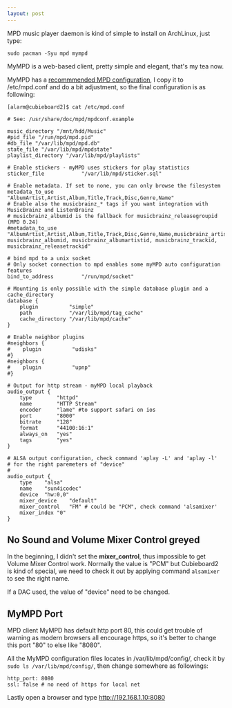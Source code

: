```yaml
---
layout: post
---
```


MPD music player daemon is kind of simple to install on ArchLinux, just type:

`sudo pacman -Syu mpd mympd`

MyMPD is a web-based client, pretty simple and elegant, that's my tea now.

MyMPD has a [recommmended MPD configuration](https://jcorporation.github.io/myMPD/additional-topics/recommended-mpd-configuration), I copy it to /etc/mpd.conf and do a bit adjustment, so the final configuration is as following:

```
[alarm@cubieboard2]$ cat /etc/mpd.conf 

# See: /usr/share/doc/mpd/mpdconf.example

music_directory "/mnt/hdd/Music"
#pid_file "/run/mpd/mpd.pid" 
#db_file "/var/lib/mpd/mpd.db"
state_file "/var/lib/mpd/mpdstate"
playlist_directory "/var/lib/mpd/playlists"

# Enable stickers - myMPD uses stickers for play statistics
sticker_file            "/var/lib/mpd/sticker.sql"

# Enable metadata. If set to none, you can only browse the filesystem
metadata_to_use         "AlbumArtist,Artist,Album,Title,Track,Disc,Genre,Name"
# Enable also the musicbrainz_* tags if you want integration with MusicBrainz and ListenBrainz
# musicbrainz_albumid is the fallback for musicbrainz_releasegroupid (MPD 0.24)
#metadata_to_use         "AlbumArtist,Artist,Album,Title,Track,Disc,Genre,Name,musicbrainz_artistid, musicbrainz_albumid, musicbrainz_albumartistid, musicbrainz_trackid, musicbrainz_releasetrackid"

# bind mpd to a unix socket
# Only socket connection to mpd enables some myMPD auto configuration features
bind_to_address         "/run/mpd/socket"

# Mounting is only possible with the simple database plugin and a cache_directory
database {
    plugin          "simple"
    path            "/var/lib/mpd/tag_cache"
    cache_directory "/var/lib/mpd/cache"
}

# Enable neighbor plugins
#neighbors {
#    plugin          "udisks"
#}
#neighbors {
#    plugin          "upnp"
#}

# Output for http stream - myMPD local playback
audio_output {
    type        "httpd"
    name        "HTTP Stream"
    encoder     "lame" #to support safari on ios
    port        "8000"
    bitrate     "128"
    format      "44100:16:1"
    always_on   "yes"
    tags        "yes"
}

# ALSA output configuration, check command 'aplay -L' and 'aplay -l' 
# for the right paremeters of "device"
#
audio_output {
	type	"alsa"
	name	"sun4icodec"
	device	"hw:0,0"
	mixer_device	"default"
	mixer_control	"FM" # could be "PCM", check command 'alsamixer'
	mixer_index	"0"
}

```

## No Sound and Volume Mixer Control greyed

In the beginning, I didn't set the **mixer_control**, thus impossible to get Volume Mixer Control work. Normally the value is "PCM" but Cubieboard2 is kind of special, we need to check it out by applying command `alsamixer` to see the right name.

If a DAC used, the value of "device" need to be changed.

## MyMPD Port

MPD client MyMPD has default http port 80, this could get trouble of warning as modern browsers all encourage https, so it's better to change this port "80" to else like "8080".

All the MyMPD configuration files locates in /var/lib/mpd/config/, check it by `sudo ls /var/lib/mpd/config/`, then change somewhere as followings:

```
http_port: 8080
ssl: false # no need of https for local net
```

Lastly open a browser and type http://192.168.1.10:8080
